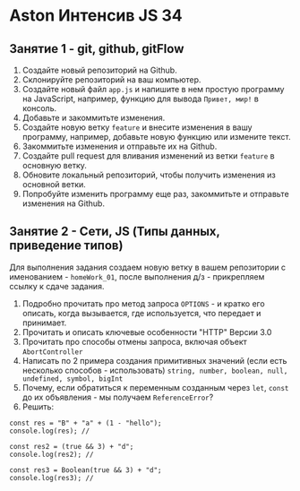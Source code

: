 # Aston Интенсив JS 34

## Занятие  1 - git, github, gitFlow

1. Создайте новый репозиторий на Github.
2. Склонируйте репозиторий на ваш компьютер.
3. Создайте новый файл `app.js` и напишите в нем простую программу на JavaScript, например, функцию для вывода `Привет, мир!` в консоль.
4. Добавьте и закоммитьте изменения.
5. Создайте новую ветку `feature` и внесите изменения в вашу программу, например, добавьте новую функцию или измените текст.
6. Закоммитьте изменения и отправьте их на Github.
7. Создайте pull request для вливания изменений из ветки `feature` в основную ветку.
8. Обновите локальный репозиторий, чтобы получить изменения из основной ветки.
9. Попробуйте изменить программу еще раз, закоммитьте и отправьте изменения на Github.

## Занятие 2 - Сети, JS (Типы данных, приведение типов)

Для выполнения задания создаем новую ветку в вашем репозитории с именованием - `homeWork_01`, после выполнения д/з - прикрепляем ссылку к сдаче задания.

1. Подробно прочитать про метод запроса `OPTIONS` - и кратко его описать, когда вызывается, где используется, что передает и принимает. 
2. Прочитать и описать ключевые особенности "HTTP" Версии 3.0
3. Прочитать про способы отмены запроса, включая объект `AbortController`
3. Написать по 2 примера создания примитивных значений (если есть несколько способов - использовать) `string, number, boolean, null, undefined, symbol, bigInt`
4. Почему, если обратиться к переменным созданным через `let`, `const` до их объявления - мы получаем `ReferenceError`? 
5. Решить: 

```
const res = "B" + "a" + (1 - "hello");
console.log(res); //
```

```
const res2 = (true && 3) + "d";
console.log(res2); //
```

```
const res3 = Boolean(true && 3) + "d";
console.log(res3); //
```